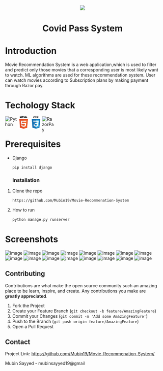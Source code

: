 <!-- # Covid Pass System -->

<!-- PROJECT LOGO -->
<br />
<p align="center">
  <a href="https://github.com/Mubin19/Covid-Pass-System/">
   <img src="https://www.google.com/imgres?imgurl=https%3A%2F%2Fplay-lh.googleusercontent.com%2F6G9sR34jBTrj-9yzHujVLW0E3tof4bj6pOTaTpBnCQW2RUBq9dpwdoTXqr1OZx0HUVk&tbnid=Zf0Wxeu5PbqkOM&vet=10CAsQMyhpahcKEwjA2ZuN_6SBAxUAAAAAHQAAAAAQAw..i&imgrefurl=https%3A%2F%2Fplay.google.com%2Fstore%2Fapps%2Fdetails%3Fid%3Dcom.zurarev.snackbccdb8523f3941c4aa06aff238ecf606%26hl%3Den_IN%26gl%3DUS&docid=pmskHgJbRbHEnM&w=512&h=512&itg=1&q=covid%20pass&ved=0CAsQMyhpahcKEwjA2ZuN_6SBAxUAAAAAHQAAAAAQAw"/>
  </a>

  <h1 align="center"> Covid Pass System </h1>
  

# Introduction

Movie Recommendation System is a web application,which is used to filter and predict only those movies that a
corresponding user is most likely want to watch. ML algorithms are used for these recommendation system. User
can watch movies according to Subscription plans by making payment through Razor pay.


# Techology Stack

<img align="left" alt="Python" width="40px" src="https://upload.wikimedia.org/wikipedia/commons/thumb/c/c3/Python-logo-notext.svg/1200px-Python-logo-notext.svg.png" />
<img align="left" alt="HTML5" width="40px" src="https://raw.githubusercontent.com/github/explore/80688e429a7d4ef2fca1e82350fe8e3517d3494d/topics/html/html.png" />
<img align="left" alt="CSS3" width="40px" src="https://raw.githubusercontent.com/github/explore/80688e429a7d4ef2fca1e82350fe8e3517d3494d/topics/css/css.png" />
<img align="left" alt="RazorPay" width="40px" src="https://upload.wikimedia.org/wikipedia/commons/b/b3/Razorpay_logo.webp" />





<br>
<br>

# Prerequisites

* Django
  ```sh
  pip install django
  ```
  
  ### Installation

1. Clone the repo
   ```sh
   https://github.com/Mubin19/Movie-Recommenation-System
   ```
2. How to run
   ```sh
   python manage.py runserver
   ```
# Screenshots

![image](https://github.com/Mubin19/Movie-Recommenation-System/assets/84974315/2b9764e1-13b6-4d0c-9003-0f54a7588b79)
![image](https://github.com/Mubin19/Movie-Recommenation-System/assets/84974315/436efa94-ebfe-47d6-9392-da677c890587)
![image](https://github.com/Mubin19/Movie-Recommenation-System/assets/84974315/9c14e77c-0c59-4045-a04a-46988219c24c)
![image](https://github.com/Mubin19/Movie-Recommenation-System/assets/84974315/073d5574-c607-4005-9d7e-0112a0032867)
![image](https://github.com/Mubin19/Movie-Recommenation-System/assets/84974315/7c2e75be-6467-4280-b6c9-5b8dda72cd42)
![image](https://github.com/Mubin19/Movie-Recommenation-System/assets/84974315/b1d856b6-64a7-4dc0-844d-0a24e1f224c8)
![image](https://github.com/Mubin19/Movie-Recommenation-System/assets/84974315/79c53fea-db44-4776-bc18-a274dfc19cb0)
![image](https://github.com/Mubin19/Movie-Recommenation-System/assets/84974315/46b05035-7b4d-405c-9774-0c31cf716608)
![image](https://github.com/Mubin19/Movie-Recommenation-System/assets/84974315/b91891e5-4504-4d10-a0c5-0db13721b82b)
![image](https://github.com/Mubin19/Movie-Recommenation-System/assets/84974315/386e033e-97a8-4cd4-a955-7ab204de7e4b)
![image](https://github.com/Mubin19/Movie-Recommenation-System/assets/84974315/b876c28b-4f6e-477b-bd44-ee6ef619a3c7)
![image](https://github.com/Mubin19/Movie-Recommenation-System/assets/84974315/2ccbd250-64f7-487e-9078-45da7b9be284)
![image](https://github.com/Mubin19/Movie-Recommenation-System/assets/84974315/d1b3ef1d-5825-473a-9ece-d83cadb79816)
![image](https://github.com/Mubin19/Movie-Recommenation-System/assets/84974315/24b6425c-62ce-40d1-8f96-d05623bd8153)
![image](https://github.com/Mubin19/Movie-Recommenation-System/assets/84974315/8fce12a7-7522-4356-b68b-4949556e15ea)
![image](https://github.com/Mubin19/Movie-Recommenation-System/assets/84974315/2c10a681-5497-486a-a46a-a6effdd91246)



   
## Contributing

Contributions are what make the open source community such an amazing place to be learn, inspire, and create. Any contributions you make are **greatly appreciated**.

1. Fork the Project
2. Create your Feature Branch (`git checkout -b feature/AmazingFeature`)
3. Commit your Changes (`git commit -m 'Add some AmazingFeature'`)
4. Push to the Branch (`git push origin feature/AmazingFeature`)
5. Open a Pull Request

## Contact

Project Link:    https://github.com/Mubin19/Movie-Recommenation-System/

Mubin Sayyed - mubinsayyed19@gmail

